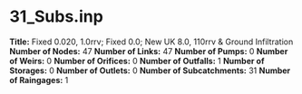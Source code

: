 # 31_Subs.inp
**Title:** Fixed 0.020, 1.0rrv; Fixed 0.0; New UK 8.0, 110rrv & Ground Infiltration
**Number of Nodes:** 47
**Number of Links:** 47
**Number of Pumps:** 0
**Number of Weirs:** 0
**Number of Orifices:** 0
**Number of Outfalls:** 1
**Number of Storages:** 0
**Number of Outlets:** 0
**Number of Subcatchments:** 31
**Number of Raingages:** 1
